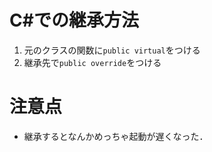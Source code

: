 # C#での継承方法
1. 元のクラスの関数に```public virtual```をつける
2. 継承先で```public override```をつける

# 注意点
- 継承するとなんかめっちゃ起動が遅くなった．
